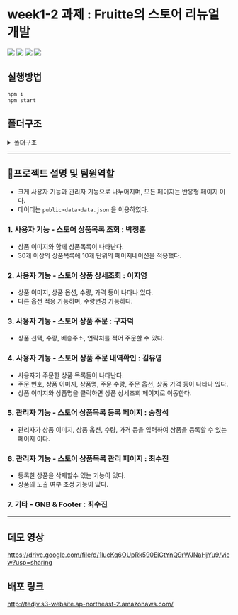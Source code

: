 # week1-2 과제 : Fruitte의 스토어 리뉴얼 개발

<img src="https://img.shields.io/badge/React-61DAFB?style=flat-square&amp;logo=React&amp;logoColor=black"> <img src="https://img.shields.io/badge/React Router-CA4245?style=flat-square&amp;logo=React Router&amp;logoColor=white"> <img src="https://img.shields.io/badge/styled components-DB7093?style=flat-square&amp;logo=styled-components&amp;logoColor=white"> <img src="https://img.shields.io/badge/Bootstrap-7952B3?style=flat-square&amp;logo=Bootstrap&amp;logoColor=white">

## 실행방법

```
npm i
npm start
```

## 폴더구조

<details><summary>폴더구조
</summary>

```
📦src
 ┣ 📂api
 ┃ ┗ 📜api.js
 ┣ 📂common
 ┃ ┗ 📂utils
 ┃ ┃ ┗ 📜constant.js
 ┣ 📂components
 ┃ ┣ 📂Categorize
 ┃ ┃ ┣ 📜detailInfo.js
 ┃ ┃ ┣ 📜question.js
 ┃ ┃ ┣ 📜review.js
 ┃ ┃ ┗ 📜Tab.js
 ┃ ┣ 📂data
 ┃ ┃ ┗ 📜data.json
 ┃ ┣ 📂Footer
 ┃ ┃ ┣ 📜Footer.jsx
 ┃ ┃ ┗ 📜Footer.style.js
 ┃ ┣ 📂Header
 ┃ ┃ ┣ 📜DummyHeader.jsx
 ┃ ┃ ┣ 📜Header.jsx
 ┃ ┃ ┗ 📜Header.style.js
 ┃ ┣ 📂Management
 ┃ ┃ ┣ 📂Lnb
 ┃ ┃ ┃ ┣ 📜ManagementLnb.jsx
 ┃ ┃ ┃ ┗ 📜ManangementLnb.style.js
 ┃ ┃ ┣ 📜Management.jsx
 ┃ ┃ ┣ 📜Management.style.js
 ┃ ┃ ┣ 📜ManagementProduct.jsx
 ┃ ┃ ┗ 📜ManagementProduct.style.js
 ┃ ┣ 📂NotFound
 ┃ ┃ ┗ 📜NotFound.jsx
 ┃ ┣ 📂Order
 ┃ ┃ ┣ 📜Order.jsx
 ┃ ┃ ┣ 📜Order.style.js
 ┃ ┃ ┗ 📜OrderForm.jsx
 ┃ ┣ 📂OrderDetail
 ┃ ┃ ┣ 📂LeftSection
 ┃ ┃ ┃ ┗ 📜LeftSection.jsx
 ┃ ┃ ┣ 📂MyInfo
 ┃ ┃ ┃ ┗ 📜MyInfo.jsx
 ┃ ┃ ┣ 📂OrderTable
 ┃ ┃ ┃ ┣ 📜OrderTable.jsx
 ┃ ┃ ┃ ┗ 📜OrderTable.style.js
 ┃ ┃ ┣ 📜OrderDetail.jsx
 ┃ ┃ ┗ 📜OrderDetail.style.js
 ┃ ┣ 📂pagination
 ┃ ┃ ┣ 📜Pagination.jsx
 ┃ ┃ ┗ 📜Pagination.style.js
 ┃ ┣ 📂ProductsDetail
 ┃ ┃ ┗ 📜ProductDetail.jsx
 ┃ ┣ 📂Registration
 ┃ ┃ ┣ 📜RegistForm.jsx
 ┃ ┃ ┣ 📜RegistForm.style.js
 ┃ ┃ ┣ 📜Registration.jsx
 ┃ ┃ ┣ 📜Registration.styl.js
 ┃ ┃ ┣ 📜Sales.jsx
 ┃ ┃ ┣ 📜Sales.style.js
 ┃ ┃ ┣ 📜SalesList.jsx
 ┃ ┃ ┗ 📜SalesList.style.js
 ┃ ┣ 📜ProductList.style.js
 ┃ ┗ 📜ProductsList.jsx
 ┣ 📂data
 ┃ ┗ 📜data.json
 ┣ 📂hooks
 ┃ ┣ 📜useInput.jsx
 ┃ ┗ 📜useInputs.jsx
 ┣ 📂styles
 ┃ ┣ 📜global-styles.js
 ┃ ┗ 📜theme.js
 ┣ 📜App.js
 ┗ 📜index.js
```

## </details>

---

## 🚀프로젝트 설명 및 팀원역할

- 크게 사용자 기능과 관리자 기능으로 나누어지며, 모든 페이지는 반응형 페이지 이다.
- 데이터는 `public>data>data.json` 을 이용하였다.

### 1. 사용자 기능 - 스토어 상품목록 조회 : 박정훈

- 상품 이미지와 함께 상품목록이 나타난다.
- 30개 이상의 상품목록에 10개 단위의 페이지네이션을 적용했다.

### 2. 사용자 기능 - 스토어 상품 상세조회 : 이지영

- 상품 이미지, 상품 옵션, 수량, 가격 등이 나타나 있다.
- 다른 옵션 적용 가능하며, 수량변경 가능하다.

### 3. 사용자 기능 - 스토어 상품 주문 : 구자덕

- 상품 선택, 수량, 배송주소, 연락처를 적어 주문할 수 있다.

### 4. 사용자 기능 - 스토어 상품 주문 내역확인 : 김유영

- 사용자가 주문한 상품 목록들이 나타난다.
- 주문 번호, 상품 이미지, 상품명, 주문 수량, 주문 옵션, 상품 가격 등이 나타나 있다.
- 상품 이미지와 상품명을 클릭하면 상품 상세조회 페이지로 이동한다.

### 5. 관리자 기능 - 스토어 상품목록 등록 페이지 : 송창석

- 관리자가 상품 이미지, 상품 옵션, 수량, 가격 등을 입력하여 상품을 등록할 수 있는 페이지 이다.

### 6. 관리자 기능 - 스토어 상품목록 관리 페이지 : 최수진

- 등록한 상품을 삭제할수 있는 기능이 있다.
- 상품의 노출 여부 조정 기능이 있다.

### 7. 기타 - GNB & Footer : 최수진

---

## 데모 영상

https://drive.google.com/file/d/1lucKq6OUpRk590EiGtYnQ9rWJNaHjYu9/view?usp=sharing

## 배포 링크

http://tedjv.s3-website.ap-northeast-2.amazonaws.com/
